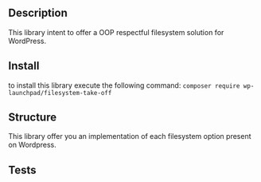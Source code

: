 
## Description

This library intent to offer a OOP respectful filesystem solution for WordPress.
## Install
to install this library execute the following command: `composer require wp-launchpad/filesystem-take-off`
## Structure
This library offer you an implementation of each filesystem option present on Wordpress.

## Tests

